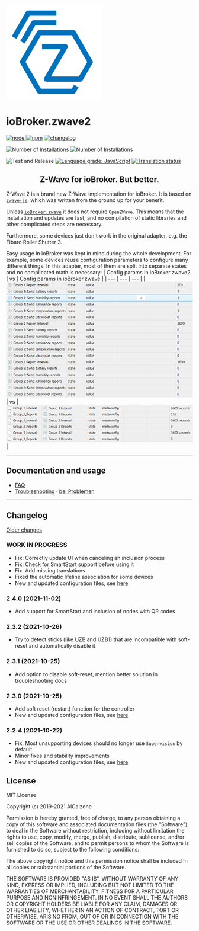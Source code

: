 ![Logo](admin/zwave2.svg)

# ioBroker.zwave2

[![node](https://img.shields.io/node/v/iobroker.zwave2.svg)
![npm](https://img.shields.io/npm/v/iobroker.zwave2.svg)](https://www.npmjs.com/package/iobroker.zwave2)
[![changelog](https://img.shields.io/badge/read-Changelog-informational)](CHANGELOG.md)

![Number of Installations](http://iobroker.live/badges/zwave2-installed.svg)
![Number of Installations](http://iobroker.live/badges/zwave2-stable.svg)

![Test and Release](https://github.com/AlCalzone/iobroker.zwave2/workflows/Test%20and%20Release/badge.svg)
[![Language grade: JavaScript](https://img.shields.io/lgtm/grade/javascript/g/AlCalzone/ioBroker.zwave2.svg?logo=lgtm&logoWidth=18)](https://lgtm.com/projects/g/AlCalzone/ioBroker.zwave2/context:javascript)
[![Translation status](https://weblate.iobroker.net/widgets/adapters/-/zwave2/svg-badge.svg)](https://weblate.iobroker.net/engage/adapters/?utm_source=widget)

<h2 align="center">Z-Wave for ioBroker. But better.</h3>

Z-Wave 2 is a brand new Z-Wave implementation for ioBroker. It is based on [`zwave-js`](https://github.com/AlCalzone/node-zwave-js), which was written from the ground up for your benefit.

Unless [`ioBroker.zwave`](https://github.com/ioBroker/ioBroker.zwave/) it does not require `OpenZWave`. This means that the installation and updates are fast, and no compilation of static libraries and other complicated steps are necessary.

Furthermore, some devices just don't work in the original adapter, e.g. the Fibaro Roller Shutter 3.

Easy usage in ioBroker was kept in mind during the whole development. For example, some devices reuse configuration parameters to configure many different things. In this adapter, most of them are split into separate states and no complicated math is necessary:
| Config params in ioBroker.zwave2 | vs | Config params in ioBroker.zwave |
| --- | --- | --- |
| ![](docs/de/images/config-params.png) | vs | ![](docs/de/images/config-params-legacy.png) |

---

## Documentation and usage
* [FAQ](docs/en/FAQ.md)
* [Troubleshooting](docs/en/troubleshooting.md) · [bei Problemen](docs/de/bei-problemen.md)

---

## Changelog
[Older changes](CHANGELOG_OLD.md)
<!--
	Placeholder for next versions:
	### __WORK IN PROGRESS__
-->
### __WORK IN PROGRESS__
* Fix: Correctly update UI when canceling an inclusion process
* Fix: Check for SmartStart support before using it
* Fix: Add missing translations
* Fixed the automatic lifeline association for some devices
* New and updated configuration files, see [here](https://github.com/zwave-js/node-zwave-js/releases/tag/v8.7.3)

### 2.4.0 (2021-11-02)
* Add support for SmartStart and inclusion of nodes with QR codes

### 2.3.2 (2021-10-26)
* Try to detect sticks (like UZB and UZB1) that are incompatible with soft-reset and automatically disable it

### 2.3.1 (2021-10-25)
* Add option to disable soft-reset, mention better solution in troubleshooting docs

### 2.3.0 (2021-10-25)
* Add soft reset (restart) function for the controller
* New and updated configuration files, see [here](https://github.com/zwave-js/node-zwave-js/releases/tag/v8.6.0)

### 2.2.4 (2021-10-22)
* Fix: Most unsupporting devices should no longer use `Supervision` by default
* Minor fixes and stability improvements
* New and updated configuration files, see [here](https://github.com/zwave-js/node-zwave-js/releases/tag/v8.5.1)

## License

MIT License

Copyright (c) 2019-2021 AlCalzone

Permission is hereby granted, free of charge, to any person obtaining a copy
of this software and associated documentation files (the "Software"), to deal
in the Software without restriction, including without limitation the rights
to use, copy, modify, merge, publish, distribute, sublicense, and/or sell
copies of the Software, and to permit persons to whom the Software is
furnished to do so, subject to the following conditions:

The above copyright notice and this permission notice shall be included in all
copies or substantial portions of the Software.

THE SOFTWARE IS PROVIDED "AS IS", WITHOUT WARRANTY OF ANY KIND, EXPRESS OR
IMPLIED, INCLUDING BUT NOT LIMITED TO THE WARRANTIES OF MERCHANTABILITY,
FITNESS FOR A PARTICULAR PURPOSE AND NONINFRINGEMENT. IN NO EVENT SHALL THE
AUTHORS OR COPYRIGHT HOLDERS BE LIABLE FOR ANY CLAIM, DAMAGES OR OTHER
LIABILITY, WHETHER IN AN ACTION OF CONTRACT, TORT OR OTHERWISE, ARISING FROM,
OUT OF OR IN CONNECTION WITH THE SOFTWARE OR THE USE OR OTHER DEALINGS IN THE
SOFTWARE.
